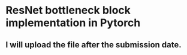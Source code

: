 # ResNet bottleneck block implementation in Pytorch

## I will upload the file after the submission date.